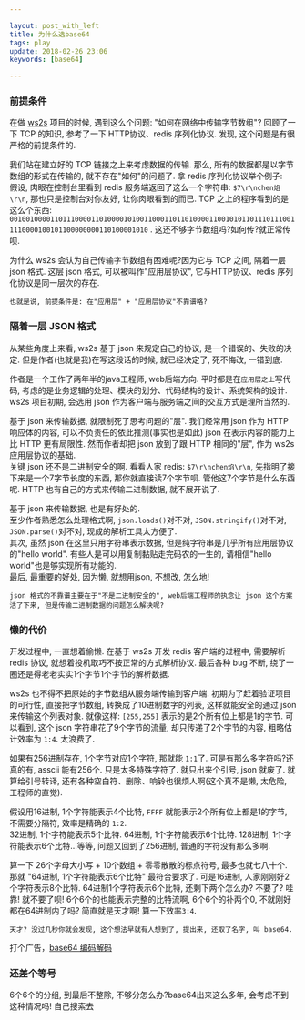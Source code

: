 ```yaml
---

layout: post_with_left
title: 为什么选base64
tags: play
update: 2018-02-26 23:06
keywords: [base64]

---
```


### 前提条件
在做 [ws2s](https://github.com/playlay/ws2s) 项目的时候, 遇到这么个问题: "如何在网络中传输字节数组"? 回顾了一下 TCP 的知识, 参考了一下 HTTP协议、redis 序列化协议. 发现, 这个问题是有很严格的前提条件的.     

我们站在建立好的 TCP 链接之上来考虑数据的传输. 那么, 所有的数据都是以字节数组的形式在传输的, 就不存在"如何"的问题了. 拿 redis 序列化协议举个例子:     
假设, 肉眼在控制台里看到 redis 服务端返回了这么一个字符串: `$7\r\nchen焰\r\n`, 那也只是控制台对你友好, 让你肉眼看到的而已. TCP 之上的程序看到的是这么个东西: `00100100001101110000110100001010011000110110100001100101011011101110011110000100101100000000110100001010` . 这还不够字节数组吗?如何传?就正常传呗. 

为什么 ws2s 会认为自己传输字节数组有困难呢?因为它与 TCP 之间, 隔着一层 json 格式. 这层 json 格式, 可以被叫作"应用层协议", 它与HTTP协议、redis 序列化协议是同一层次的存在. 

```
也就是说, 前提条件是: 在"应用层" + "应用层协议"不靠谱咯?
```

### 隔着一层 JSON 格式
从某些角度上来看, ws2s 基于 json 来规定自己的协议, 是一个错误的、失败的决定. 但是作者(也就是我)在写这段话的时候, 就已经决定了, 死不悔改, 一错到底.   

作者是一个工作了两年半的java工程师, web后端方向. 平时都是在`应用层之上`写代码, 考虑的是业务逻辑的处理、模块的划分、代码结构的设计、系统架构的设计. ws2s 项目初期, 会选用 json 作为客户端与服务端之间的交互方式是理所当然的.     

基于 json 来传输数据, 就限制死了思考问题的"层". 我们经常用 json 作为 HTTP 响应体的内容, 可以不负责任的依此推测(事实也是如此) json 在表示内容的能力上比 HTTP 更有局限性. 然而作者却把 json 放到了跟 HTTP 相同的"层", 作为 ws2s 应用层协议的基础.     
关键 json 还不是二进制安全的啊. 看看人家 redis: `$7\r\nchen焰\r\n`, 先指明了接下来是一个7字节长度的东西, 那你就直接读7个字节呗. 管他这7个字节是什么东西呢. HTTP 也有自己的方式来传输二进制数据, 就不展开说了.     

基于 json 来传输数据, 也是有好处的.     
至少作者熟悉怎么处理格式啊, `json.loads()`对不对, `JSON.stringify()`对不对, `JSON.parse()`对不对, 现成的解析工具太方便了.     
其次, 虽然 json 在这里只用字符串表示数据, 但是纯字符串是几乎所有应用层协议的"hello world". 有些人是可以用复制黏贴走完码农的一生的, 请相信"hello world"也是够实现所有功能的.    
最后, 最重要的好处, 因为懒, 就想用json, 不想改, 怎么地!    

```
json 格式的不靠谱主要在于"不是二进制安全的", web后端工程师的执念让 json 这个方案活了下来, 但是传输二进制数据的问题怎么解决呢?
```

### 懒的代价

开发过程中, 一直想着偷懒. 在基于 ws2s 开发 redis 客户端的过程中, 需要解析 redis 协议, 就想着投机取巧不按正常的方式解析协议. 最后各种 bug 不断, 绕了一圈还是得老老实实1个字节1个字节的解析数据.     

ws2s 也不得不把原始的字节数组从服务端传输到客户端. 初期为了赶着验证项目的可行性, 直接把字节数组, 转换成了10进制数字的列表, 这样就能安全的通过 json 来传输这个列表对象. 就像这样: `[255,255]` 表示的是2个所有位上都是1的字节. 可以看到, 这个 json 字符串花了9个字节的流量, 却只传递了2个字节的内容, 粗略估计效率为 `1:4`. 太浪费了.       

如果有256进制存在, 1个字节对应1个字符, 那就能 `1:1`了. 可是有那么多字符吗?还真的有, asscii 能有256个. 只是太多特殊字符了. 就只出来个引号, json 就废了. 就算给引号转译, 还有各种空白符、删除、响铃也很烦人啊(这个真不是懒, 太危险, 工程师的直觉).   

假设用16进制, 1个字符能表示4个比特, `FFFF` 就能表示2个所有位上都是1的字节, 不需要分隔符, 效率是精确的 `1:2`.     
32进制, 1个字符能表示5个比特. 64进制, 1个字符能表示6个比特. 128进制, 1个字符能表示6个比特...等等, 问题又回到了256进制, 普通的字符没有那么多啊.     

算一下 26个字母大小写 + 10个数组 + 零零散散的标点符号, 最多也就七八十个. 那就 "64进制, 1个字符能表示6个比特" 最符合要求了. 可是16进制, 人家刚刚好2个字符表示8个比特. 64进制1个字符表示6个比特, 还剩下两个怎么办? 不要了? 哇靠! 就不要了呗! 6个6个的也能表示完整的比特流啊, 6个6个的补两个0, 不就刚好都在64进制内了吗? 简直就是天才啊! 算一下效率`3:4`.

```
天才? 没过几秒你就会发现, 这个想法早就有人想到了, 提出来, 还取了名字, 叫 base64.
```
打个广告，[base64 编码解码](https://feling.io/base64/)

### 还差个等号
6个6个的分组, 到最后不整除, 不够分怎么办?base64出来这么多年, 会考虑不到这种情况吗! 自己搜索去